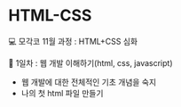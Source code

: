 # HTML-CSS
💻 모각코 11월 과정 : HTML+CSS 심화

📌 1일차 : 웹 개발 이해하기(html, css, javascript)
- 웹 개발에 대한 전체적인 기초 개념을 숙지
- 나의 첫 html 파일 만들기
